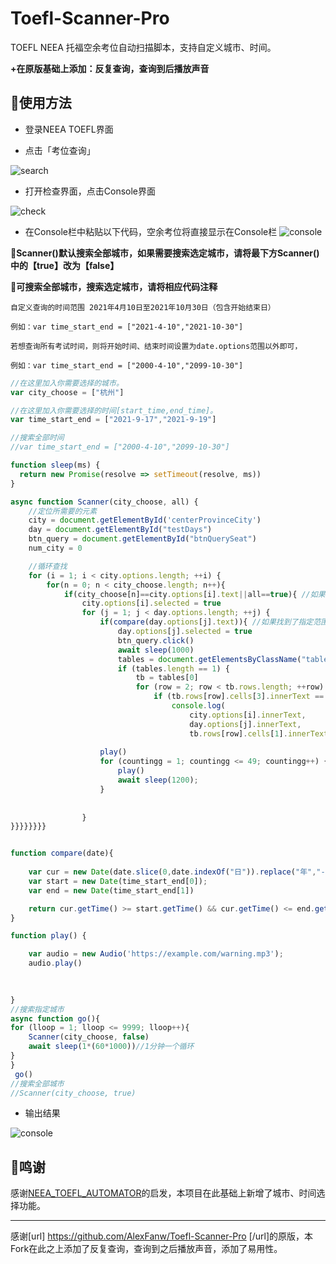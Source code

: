# Toefl-Scanner-Pro

TOEFL NEEA 托福空余考位自动扫描脚本，支持自定义城市、时间。

**+在原版基础上添加：反复查询，查询到后播放声音**




## 🤖️使用方法

- 登录NEEA TOEFL界面

- 点击「考位查询」

![search](image/search.png)

- 打开检查界面，点击Console界面

![check](image/check.png)

- 在Console栏中粘贴以下代码，空余考位将直接显示在Console栏
![console](image/code.png)

🚀**Scanner()默认搜索全部城市，如果需要搜索选定城市，请将最下方Scanner()中的【true】改为【false】**

🚀**可搜索全部城市，搜索选定城市，请将相应代码注释**

	自定义查询的时间范围 2021年4月10日至2021年10月30日（包含开始结束日）

	例如：var time_start_end = ["2021-4-10","2021-10-30"]

	若想查询所有考试时间，则将开始时间、结束时间设置为date.options范围以外即可，

	例如：var time_start_end = ["2000-4-10","2099-10-30"]

```javascript
//在这里加入你需要选择的城市。
var city_choose = ["杭州"]

//在这里加入你需要选择的时间[start_time,end_time]。
var time_start_end = ["2021-9-17","2021-9-19"]

//搜索全部时间
//var time_start_end = ["2000-4-10","2099-10-30"]

function sleep(ms) {
  return new Promise(resolve => setTimeout(resolve, ms))
}

async function Scanner(city_choose, all) {
    //定位所需要的元素
    city = document.getElementById('centerProvinceCity')
    day = document.getElementById("testDays")
    btn_query = document.getElementById("btnQuerySeat")
    num_city = 0

    //循环查找
    for (i = 1; i < city.options.length; ++i) {
        for(n = 0; n < city_choose.length; n++){
            if(city_choose[n]==city.options[i].text||all==true){ //如果找到了指定的城市
                city.options[i].selected = true
                for (j = 1; j < day.options.length; ++j) {
                    if(compare(day.options[j].text)){ //如果找到了指定范围内的时间
                        day.options[j].selected = true
                        btn_query.click()
                        await sleep(1000)
                        tables = document.getElementsByClassName("table table-bordered table-striped")
                        if (tables.length == 1) {
                            tb = tables[0]
                            for (row = 2; row < tb.rows.length; ++row) {
                                if (tb.rows[row].cells[3].innerText == "有名额") {
                                    console.log(
                                        city.options[i].innerText,
                                        day.options[j].innerText,
                                        tb.rows[row].cells[1].innerText)
									
					play()
					for (countingg = 1; countingg <= 49; countingg++) {
						play()
						await sleep(1200);
					}
							
										
				}
}}}}}}}}


function compare(date){
    
    var cur = new Date(date.slice(0,date.indexOf("日")).replace("年","-").replace("月","-"));
    var start = new Date(time_start_end[0]);
    var end = new Date(time_start_end[1])

    return cur.getTime() >= start.getTime() && cur.getTime() <= end.getTime()
}

function play() {

	var audio = new Audio('https://example.com/warning.mp3');
	audio.play()
	
	

}
//搜索指定城市
async function go(){
for (lloop = 1; lloop <= 9999; lloop++){
	Scanner(city_choose, false)
	await sleep(1*(60*1000))//1分钟一个循环
}
}
 go()
//搜索全部城市
//Scanner(city_choose, true)
```

- 输出结果

![console](image/result.png)

## 🎉鸣谢

感谢[NEEA_TOEFL_AUTOMATOR](https://github.com/Augustpan/NEEA_TOEFL_AUTOMATOR)的启发，本项目在此基础上新增了城市、时间选择功能。

----
感谢[url] https://github.com/AlexFanw/Toefl-Scanner-Pro [/url]的原版，本Fork在此之上添加了反复查询，查询到之后播放声音，添加了易用性。

